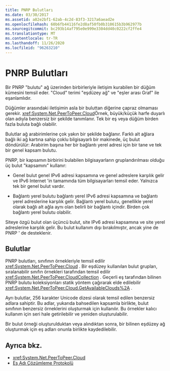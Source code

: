 ```yaml
---
title: PNRP Bulutları
ms.date: 03/30/2017
ms.assetid: a82e2bf1-62ab-4c2d-83f3-3217a6aead2e
ms.openlocfilehash: 60b6fb44116fe2d8af50fb0b310615b3b962977b
ms.sourcegitcommit: bc293b14af795e0e999e3304dd40c0222cf2ffe4
ms.translationtype: MT
ms.contentlocale: tr-TR
ms.lasthandoff: 11/26/2020
ms.locfileid: "96263210"
---
```

# <a name="pnrp-clouds"></a>PNRP Bulutları

Bir PNRP "bulutu" ağ üzerinden birbirleriyle iletişim kurabilen bir düğüm kümesini temsil eder. "Cloud" terimi "eşdüzey ağ" ve "eşler arası Graf" ile eşanlamlıdır.  
  
 Düğümler arasındaki iletişimin asla bir buluttan diğerine çapraz olmaması gerekir. <xref:System.Net.PeerToPeer.Cloud>Örnek, büyük/küçük harfe duyarlı olan adıyla benzersiz bir şekilde tanımlanır. Tek bir eş veya düğüm birden fazla buluta bağlı olabilir.  
  
 Bulutlar ağ arabirimlerine çok yakın bir şekilde bağlanır.  Farklı alt ağlara bağlı iki ağ kartına sahip çoklu bilgisayarlı bir makinede, üç bulut döndürülür: Arabirim başına her bir bağlantı yerel adresi için bir tane ve tek bir genel kapsam bulutu.  
  
 PNRP, bir kapsamın birbirini bulabilen bilgisayarların gruplandırılması olduğu üç bulut "kapsamını" kullanır:  
  
- Genel bulut genel IPv6 adresi kapsamına ve genel adreslere karşılık gelir ve IPv6 Internet 'in tamamında tüm bilgisayarları temsil eder. Yalnızca tek bir genel bulut vardır.  
  
- Bağlantı yerel bulutu bağlantı yerel IPv6 adresi kapsamına ve bağlantı yerel adreslerine karşılık gelir. Bağlantı yerel bulutu, genellikle yerel olarak bağlı alt ağla aynı olan belirli bir bağlantı içindir. Birden çok bağlantı yerel bulutu olabilir.  
  
 Siteye özgü bulut olan üçüncü bulut, site IPv6 adresi kapsamına ve site yerel adreslerine karşılık gelir. Bu bulut kullanım dışı bırakılmıştır, ancak yine de PNRP ' de desteklenir.  
  
## <a name="clouds"></a>Bulutlar  

 PNRP bulutları, sınıfının örnekleriyle temsil edilir <xref:System.Net.PeerToPeer.Cloud> . Bir eşdüzey kullanılan bulut grupları, sıralanabilir sınıfın örnekleri tarafından temsil edilir <xref:System.Net.PeerToPeer.CloudCollection> . Geçerli eş tarafından bilinen PNRP bulutu koleksiyonları statik yöntem çağırarak elde edilebilir <xref:System.Net.PeerToPeer.Cloud.GetAvailableClouds%2A> .  
  
 Ayrı bulutlar, 256 karakter Unicode dizesi olarak temsil edilen benzersiz adlara sahiptir. Bu adlar, yukarıda bahsedilen kapsamla birlikte, bulut sınıfının benzersiz örneklerini oluşturmak için kullanılır. Bu örnekler kalıcı kullanım için seri hale getirilebilir ve yeniden oluşturulabilir.  
  
 Bir bulut örneği oluşturulduktan veya alındıktan sonra, bir bilinen eşdüzey ağ oluşturmak için eş adları onunla birlikte kaydedilebilir.  
  
## <a name="see-also"></a>Ayrıca bkz.

- <xref:System.Net.PeerToPeer.Cloud>
- [Eş Adı Çözümleme Protokolü](peer-name-resolution-protocol.md)
